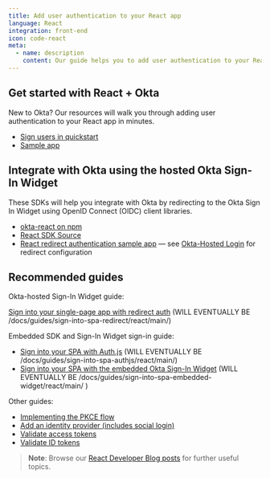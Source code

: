 ```yaml
---
title: Add user authentication to your React app
language: React
integration: front-end
icon: code-react
meta:
  - name: description
    content: Our guide helps you to add user authentication to your React app, integrate with react-router, and suggests related content.
---
```


## Get started with React + Okta

New to Okta? Our resources will walk you through adding user authentication to your React app in minutes.

<ul class='language-ctas'>
	<li>
		<a href='#' class='Button--blueDarkOutline' data-proofer-ignore>
			<span>Sign users in quickstart</span>
		</a>
	</li>
	<li>
		<a href='https://github.com/okta/samples-js-react' class='Button--blueDarkOutline' data-proofer-ignore>
			<span>Sample app</span>
		</a>
	</li>
</ul>

## Integrate with Okta using the hosted Okta Sign-In Widget

These SDKs will help you integrate with Okta by redirecting to the Okta Sign In Widget using OpenID Connect (OIDC) client libraries.

* [okta-react on npm](https://www.npmjs.com/package/@okta/okta-react)
* [React SDK Source](https://github.com/okta/okta-react)
* [React redirect authentication sample app](https://github.com/okta/samples-js-react) &mdash; see [Okta-Hosted Login](https://github.com/okta/samples-js-react/tree/master/okta-hosted-login) for redirect configuration

## Recommended guides

Okta-hosted Sign-In Widget guide:

[Sign into your single-page app with redirect auth](#) (WILL EVENTUALLY BE /docs/guides/sign-into-spa-redirect/react/main/)

Embedded SDK and Sign-In Widget sign-in guide:

* [Sign into your SPA with Auth.js](#) (WILL EVENTUALLY BE /docs/guides/sign-into-spa-authjs/react/main/)
* [Sign into your SPA with the embedded Okta Sign-In Widget](#) (WILL EVENTUALLY BE /docs/guides/sign-into-spa-embedded-widget/react/main/ )

Other guides:

* [Implementing the PKCE flow](/docs/guides/implement-grant-type/authcodepkce/main/)
* [Add an identity provider (includes social login)](/docs/guides/identity-providers/)
* [Validate access tokens](/docs/guides/validate-access-tokens)
* [Validate ID tokens](/docs/guides/validate-id-tokens)

> **Note**: Browse our [React Developer Blog posts](/search/#q=react&f:@commonoktasource=[Developer%20blog]) for further useful topics.